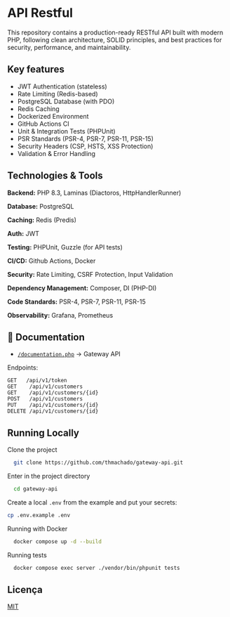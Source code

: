 
# API Restful

This repository contains a production-ready RESTful API built with modern PHP, following clean architecture, SOLID principles, and best practices for security, performance, and maintainability.


## Key features

- JWT Authentication (stateless)
- Rate Limiting (Redis-based)
- PostgreSQL Database (with PDO)
- Redis Caching
- Dockerized Environment
- GitHub Actions CI
- Unit & Integration Tests (PHPUnit)
- PSR Standards (PSR-4, PSR-7, PSR-11, PSR-15)
- Security Headers (CSP, HSTS, XSS Protection)
- Validation & Error Handling

## Technologies & Tools

**Backend:** PHP 8.3, Laminas (Diactoros, HttpHandlerRunner)

**Database:** PostgreSQL

**Caching:** Redis (Predis)

**Auth:** JWT

**Testing:** PHPUnit, Guzzle (for API tests)

**CI/CD:** Github Actions, Docker

**Security:** Rate Limiting, CSRF Protection, Input Validation

**Dependency Management:** Composer, DI (PHP-DI)

**Code Standards:** PSR-4, PSR-7, PSR-11, PSR-15

**Observability:** Grafana, Prometheus



## 📖 Documentation

- [`/documentation.php`](./documentation.php) → Gateway API 

Endpoints:  

```http
GET   /api/v1/token
GET    /api/v1/customers
GET    /api/v1/customers/{id}
POST   /api/v1/customers
PUT    /api/v1/customers/{id}
DELETE /api/v1/customers/{id}
```

## Running Locally

Clone the project

```bash
  git clone https://github.com/thmachado/gateway-api.git
```

Enter in the project directory

```bash
  cd gateway-api
```

Create a local `.env` from the example and put your secrets:

```bash
cp .env.example .env
```

Running with Docker

```bash
  docker compose up -d --build
```

Running tests

```bash
  docker compose exec server ./vendor/bin/phpunit tests
```

## Licença

[MIT](https://choosealicense.com/licenses/mit/)
